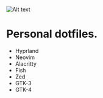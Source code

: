 ![Alt text](https://github.com/PEzwarts/dot/blob/main/screenshot.png)

# Personal dotfiles.

* Hyprland
* Neovim
* Alacritty
* Fish
* Zed
* GTK-3
* GTK-4
